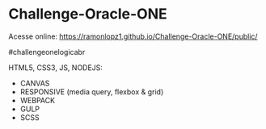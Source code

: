 # Challenge-Oracle-ONE

Acesse online:
https://ramonlopz1.github.io/Challenge-Oracle-ONE/public/

#challengeonelogicabr

HTML5, CSS3, JS, NODEJS:
- CANVAS
- RESPONSIVE (media query, flexbox & grid)
- WEBPACK
- GULP
- SCSS

